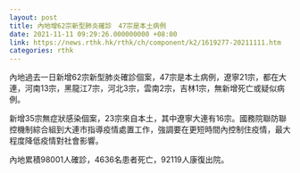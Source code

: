 ```yaml
---
layout: post
title: 內地增62宗新型肺炎確診　47宗是本土病例
date: 2021-11-11 09:29:26.000000000 +08:00
link: https://news.rthk.hk/rthk/ch/component/k2/1619277-20211111.htm
categories: rthk
---
```


內地過去一日新增62宗新型肺炎確診個案，47宗是本土病例，遼寧21宗，都在大連，河南13宗，黑龍江7宗，河北3宗，雲南2宗，吉林1宗，無新增死亡或疑似病例。

新增35宗無症狀感染個案，23宗來自本土，其中遼寧大連有16宗。國務院聯防聯控機制綜合組到大連市指導疫情處置工作，強調要在更短時間內控制住疫情，最大程度降低疫情對社會影響。

內地累積98001人確診，4636名患者死亡，92119人康復出院。
